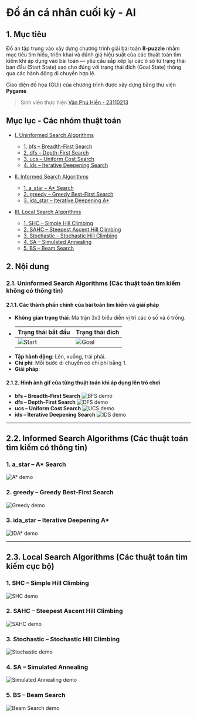 # Đồ án cá nhân cuối kỳ - AI

## 1. Mục tiêu

Đồ án tập trung vào xây dựng chương trình giải bài toán **8-puzzle** nhằm mục tiêu tìm hiểu, triển khai và đánh giá hiệu suất của các thuật toán tìm kiếm khi áp dụng vào bài toán — yêu cầu sắp xếp lại các ô số từ trạng thái ban đầu (Start State) sao cho đúng với trạng thái đích (Goal State) thông qua các hành động di chuyển hợp lệ.

Giao diện đồ họa (GUI) của chương trình được xây dựng bằng thư viện **Pygame**

> Sinh viên thực hiện [Văn Phú Hiền - 23110213](#)

## Mục lục - Các nhóm thuật toán

- [I. Uninformed Search Algorithms](#i-uninformed-search-algorithms)  
  - [1. bfs – Breadth-First Search](#1-bfs--breadth-first-search)  
  - [2. dfs – Depth-First Search](#2-dfs--depth-first-search)  
  - [3. ucs – Uniform Cost Search](#3-ucs--uniform-cost-search)  
  - [4. ids – Iterative Deepening Search](#4-ids--iterative-deepening-search)  

- [II. Informed Search Algorithms](#ii-informed-search-algorithms)  
  - [1. a_star – A* Search](#1-a_star--a-search)  
  - [2. greedy – Greedy Best-First Search](#2-greedy--greedy-best-first-search)  
  - [3. ida_star – Iterative Deepening A*](#3-ida_star--iterative-deepening-a)  

- [III. Local Search Algorithms](#iii-local-search-algorithms)  
  - [1. SHC – Simple Hill Climbing](#1-SHC--simple-hill-climbing)  
  - [2. SAHC – Steepest Ascent Hill Climbing](#2-SAHC--steepest-ascent-hill-climbing)  
  - [3. Stochastic – Stochastic Hill Climbing](#3-Stochastic--stochastic-hill-climbing)  
  - [4. SA – Simulated Annealing](#4-SA--simulated-annealing)  
  - [5. BS – Beam Search](#5-BS--beam-search)

## 2. Nội dung

### 2.1. Uninformed Search Algorithms (Các thuật toán tìm kiếm không có thông tin)

#### 2.1.1. Các thành phần chính của bài toán tìm kiếm và giải pháp
- **Không gian trạng thái**: Ma trận 3x3 biểu diễn vị trí các ô số và ô trống.
- | Trạng thái bắt đầu | Trạng thái đích |
  |--------------------|---------------------|
  | ![Start](assets/start_state.png) | ![Goal](assets/goal_state.png) |
- **Tập hành động**: Lên, xuống, trái phải.
- **Chi phí**: Mỗi bước di chuyển có chi phí bằng 1.
- **Giải pháp**: 

#### 2.1.2. Hình ảnh gif của từng thuật toán khi áp dụng lên trò chơi
- **bfs – Breadth-First Search**
![BFS demo](gifs/bfs.gif)
- **dfs – Depth-First Search**
![DFS demo](gifs/dfs.gif)
- **ucs – Uniform Cost Search**
![UCS demo](gifs/ucs.gif)
- **ids – Iterative Deepening Search**
![IDS demo](gifs/ids.gif)

---

## 2.2. Informed Search Algorithms (Các thuật toán tìm kiếm có thông tin)

### 1. a_star – A* Search
![A* demo](gifs/a_star.gif)

### 2. greedy – Greedy Best-First Search
![Greedy demo](gifs/greedy.gif)

### 3. ida_star – Iterative Deepening A*
![IDA* demo](gifs/ida_star.gif)

---

## 2.3. Local Search Algorithms (Các thuật toán tìm kiếm cục bộ)

### 1. SHC – Simple Hill Climbing
![SHC demo](gifs/SHC.gif)

### 2. SAHC – Steepest Ascent Hill Climbing
![SAHC demo](gifs/SAHC.gif)

### 3. Stochastic – Stochastic Hill Climbing
![Stochastic demo](gifs/Stochastic.gif)

### 4. SA – Simulated Annealing
![Simulated Annealing demo](gifs/SA.gif)




### 5. BS – Beam Search
![Beam Search demo](gifs/BS.gif)

